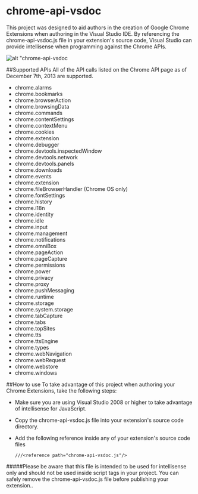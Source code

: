 # chrome-api-vsdoc
This project was designed to aid authors in the creation of Google Chrome Extensions when authoring in the Visual Studio IDE. By referencing the chrome-api-vsdoc.js file in your extension's source code, Visual Studio can provide 
intellisense when programming against the Chrome APIs.

![alt "chrome-api-vsdoc](http://i41.tinypic.com/ic036s.jpg)

##Supported APIs
All of the API calls listed on the Chrome API page as of December 7th, 2013 are supported.

* chrome.alarms
* chrome.bookmarks
* chrome.browserAction
* chrome.browsingData
* chrome.commands
* chrome.contentSettings
* chrome.contextMenu
* chrome.cookies
* chrome.extension
* chrome.debugger
* chrome.devtools.inspectedWindow
* chrome.devtools.network
* chrome.devtools.panels
* chrome.downloads
* chrome.events
* chrome.extension
* chrome.fileBrowserHandler (Chrome OS only)
* chrome.fontSettings
* chrome.history
* chrome.i18n
* chrome.identity
* chrome.idle
* chrome.input
* chrome.management
* chrome.notifications
* chrome.omniBox
* chrome.pageAction
* chrome.pageCapture
* chrome.permissions
* chrome.power
* chrome.privacy
* chrome.proxy
* chrome.pushMessaging
* chrome.runtime
* chrome.storage
* chrome.system.storage
* chrome.tabCapture
* chrome.tabs
* chrome.topSites
* chrome.tts
* chrome.ttsEngine
* chrome.types
* chrome.webNavigation
* chrome.webRequest
* chrome.webstore
* chrome.windows

##How to use
To take advantage of this project when authoring your Chrome Extensions, take the following steps:

* Make sure you are using Visual Studio 2008 or higher to take advantage of intellisense for JavaScript.
* Copy the chrome-api-vsdoc.js file into your extension's source code directory.
* Add the following reference inside any of your extension's source code files

   `///<reference path="chrome-api-vsdoc.js"/>`

#####Please be aware that this file is intended to be used for intellisense only and should not be used inside script tags in your project. You can safely remove the chrome-api-vsdoc.js file before publishing your extension..
